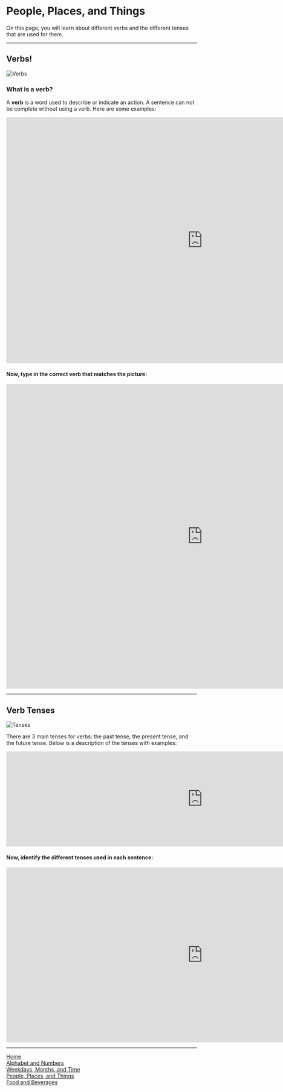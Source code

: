 <h1>People, Places, and Things</h1>

<p>On this page, you will learn about different verbs and the different tenses that are used for them.</p>

<hr>

<h2>Verbs!</h2>
<img src="https://benjweinberg.files.wordpress.com/2018/11/maxresdefault.jpg?w=1200" alt="Verbs">

<h3>What is a verb?</h3>
<p>A <b>verb</b> is a word used to describe or indicate an action. A sentence can not be complete without using a verb. Here are some examples:</p>
<iframe src="https://h5p.org/h5p/embed/695100" width="1038" height="651" frameborder="0" allowfullscreen="allowfullscreen"></iframe><script src="https://h5p.org/sites/all/modules/h5p/library/js/h5p-resizer.js" charset="UTF-8"></script>

<h4>Now, type in the correct verb that matches the picture:</h4>
<iframe src="https://h5p.org/h5p/embed/695107" width="1038" height="806" frameborder="0" allowfullscreen="allowfullscreen"></iframe><script src="https://h5p.org/sites/all/modules/h5p/library/js/h5p-resizer.js" charset="UTF-8"></script>


<hr>

<h2>Verb Tenses</h2>
<img src="https://footage.framepool.com/shotimg/qf/340137324-direction-arrow-past-street-sign-present.jpg" alt="Tenses">

<p>There are 3 main tenses for verbs: the past tense, the present tense, and the future tense. Below is a description of the tenses with examples:</p>
<iframe src="https://h5p.org/h5p/embed/695115" width="1038" height="252" frameborder="0" allowfullscreen="allowfullscreen"></iframe><script src="https://h5p.org/sites/all/modules/h5p/library/js/h5p-resizer.js" charset="UTF-8"></script>

<h4>Now, identify the different tenses used in each sentence:</h4>
<iframe src="https://h5p.org/h5p/embed/695123" width="1038" height="463" frameborder="0" allowfullscreen="allowfullscreen"></iframe><script src="https://h5p.org/sites/all/modules/h5p/library/js/h5p-resizer.js" charset="UTF-8"></script>


<hr>
 <a href="index.html">Home</a> <br>
 <a href="alphabetandnumbers.html">Alphabet and Numbers</a> <br>
 <a href="weekdaysmonthsandtime.html">Weekdays, Months, and Time</a> <br>
 <a href="peopleplacesandthings.html">People, Places, and Things</a> <br>
 <a href="foodandbeverages.html">Food and Beverages</a>


